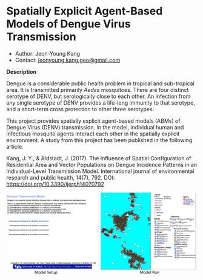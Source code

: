 # Spatially Explicit Agent-Based Models of Dengue Virus Transmission

* Author: Jeon-Young Kang
* Contact: jeonyoung.kang.geo@gmail.com

**Description**

Dengue is a considerable public health problem in tropical and sub-tropical area. It is transmitted primarily *Aedes* mosquitoes. There are four distinct serotype of DENV, but serologically close to each other. An infection from any single serotype of DENV provides a life-long immunity to that serotype, and a short-term cross protection to other three serotypes. 

This project provides spatially explicit agent-based models (ABMs) of Dengue Virus (DENV) transmission. In the model, individual human and infectious mosquito agents interact each other in the spatially explicit environment. A study from this project has been published in the following article:

Kang, J. Y., & Aldstadt, J. (2017). The Influence of Spatial Configuration of Residential Area and Vector Populations on Dengue Incidence Patterns in an Individual-Level Transmission Model. International journal of environmental research and public health, 14(7), 792. DOI: https://doi.org/10.3390/ijerph14070792

![Spatially Explicit ABMs of DENV Transmission](./Figures/Figure.png)